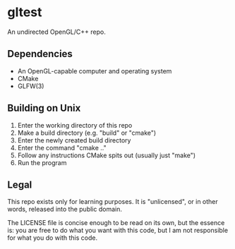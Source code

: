 # gltest
An undirected OpenGL/C++ repo.

## Dependencies
* An OpenGL-capable computer and operating system
* CMake
* GLFW(3)

## Building on Unix
1. Enter the working directory of this repo
2. Make a build directory (e.g. "build" or "cmake")
3. Enter the newly created build directory
4. Enter the command "cmake .."
5. Follow any instructions CMake spits out (usually just "make")
6. Run the program

## Legal
This repo exists only for learning purposes.  It is "unlicensed", or in other
words, released into the public domain.

The LICENSE file is concise enough to be read on its own, but the essence is:
you are free to do what you want with this code, but I am not responsible for
what you do with this code.

